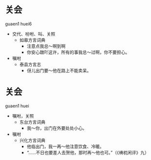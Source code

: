 # 关会
guaen1 huei6
+ 交代、吩咐、叫、关照
  * 如皋方言词典
    - 注意点我总～啊到啊
    - 你安心蹾吖这许，所有的事我总～过啊，你不要担心。
+ 嘱咐
  * 泰县方言志
    - 伢儿出门要～他在路上不能卖呆。

# 关会
guaen1 huei
+ 嘱咐，关照
  * 东台方言词典
    - 我～你，出门在外要处处小心。
+ 嘱咐
  * 兴化方言词典
    - 他临出门，我一再～他注意饮食、冷暖。
    - “……不日也要差人去贺他，那时再～他也可。”（《梼杌闲评》九）
